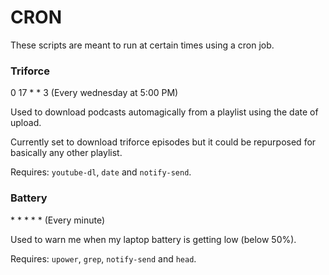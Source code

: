 # CRON

These scripts are meant to run at certain times using a cron job.

### Triforce

0 17 * * 3 (Every wednesday at 5:00 PM)

Used to download podcasts automagically from a playlist using the date of upload.

Currently set to download triforce episodes but it could be repurposed for basically any other playlist.

Requires: `youtube-dl`, `date` and `notify-send`.

### Battery

\* * * * * (Every minute)

Used to warn me when my laptop battery is getting low (below 50%).

Requires: `upower`, `grep`, `notify-send` and `head`.
